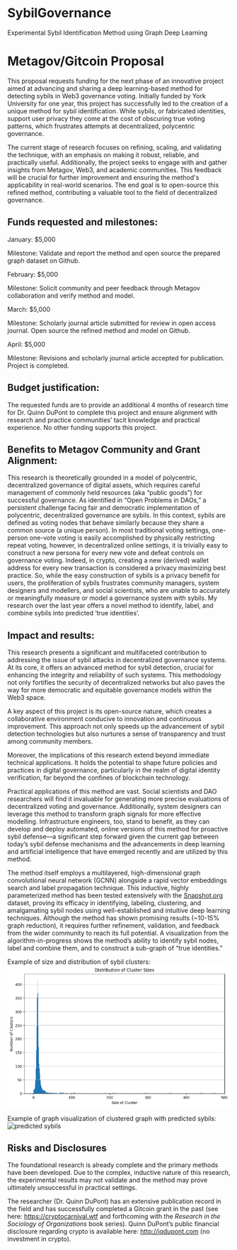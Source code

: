 # SybilGovernance
Experimental Sybil Identification Method using Graph Deep Learning

# Metagov/Gitcoin Proposal
This proposal requests funding for the next phase of an innovative project aimed at advancing and sharing a deep learning-based method for detecting sybils in Web3 governance voting. Initially funded by York University for one year, this project has successfully led to the creation of a unique method for sybil identification. While sybils, or fabricated identities, support user privacy they come at the cost of obscuring true voting patterns, which frustrates attempts at decentralized, polycentric governance.

The current stage of research focuses on refining, scaling, and validating the technique, with an emphasis on making it robust, reliable, and practically useful. Additionally, the project seeks to engage with and gather insights from Metagov, Web3, and academic communities. This feedback will be crucial for further improvement and ensuring the method's applicability in real-world scenarios. The end goal is to open-source this refined method, contributing a valuable tool to the field of decentralized governance.

## Funds requested and milestones:

January: $5,000

Milestone: Validate and report the method and open source the prepared graph dataset on Github.

February: $5,000

Milestone: Solicit community and peer feedback through Metagov collaboration and verify method and model.

March: $5,000

Milestone: Scholarly journal article submitted for review in open access journal. Open source the refined method and model on Github.

April: $5,000

Milestone: Revisions and scholarly journal article accepted for publication. Project is completed.

## Budget justification:

The requested funds are to provide an additional 4 months of research time for Dr. Quinn DuPont to complete this project and ensure alignment with research and practice communities’ tacit knowledge and practical experience. No other funding supports this project.

## Benefits to Metagov Community and Grant Alignment:

This research is theoretically grounded in a model of polycentric, decentralized governance of digital assets, which requires careful management of commonly held resources (aka “public goods”) for successful governance. As identified in “Open Problems in DAOs,” a persistent challenge facing fair and democratic implementation of polycentric, decentralized governance are sybils. In this context, sybils are defined as voting nodes that behave similarly because they share a common source (a unique person). In most traditional voting settings, one-person one-vote voting is easily accomplished by physically restricting repeat voting, however, in decentralized online settings, it is trivially easy to construct a new persona for every new vote and defeat controls on governance voting. Indeed, in crypto, creating a new (derived) wallet address for every new transaction is considered a privacy maximizing best practice. So, while the easy construction of sybils is a privacy benefit for users, the proliferation of sybils frustrates community managers, system designers and modellers, and social scientists, who are unable to accurately or meaningfully measure or model a governance system with sybils. My research over the last year offers a novel method to identify, label, and combine sybils into predicted ‘true identities’. 

## Impact and results:

This research presents a significant and multifaceted contribution to addressing the issue of sybil attacks in decentralized governance systems. At its core, it offers an advanced method for sybil detection, crucial for enhancing the integrity and reliability of such systems. This methodology not only fortifies the security of decentralized networks but also paves the way for more democratic and equitable governance models within the Web3 space.

A key aspect of this project is its open-source nature, which creates a collaborative environment conducive to innovation and continuous improvement. This approach not only speeds up the advancement of sybil detection technologies but also nurtures a sense of transparency and trust among community members.

Moreover, the implications of this research extend beyond immediate technical applications. It holds the potential to shape future policies and practices in digital governance, particularly in the realm of digital identity verification, far beyond the confines of blockchain technology.

Practical applications of this method are vast. Social scientists and DAO researchers will find it invaluable for generating more precise evaluations of decentralized voting and governance. Additionally, system designers can leverage this method to transform graph signals for more effective modelling. Infrastructure engineers, too, stand to benefit, as they can develop and deploy automated, online versions of this method for proactive sybil defense—a significant step forward given the current gap between today’s sybil defense mechanisms and the advancements in deep learning and artificial intelligence that have emerged recently and are utilized by this method.

The method itself employs a multilayered, high-dimensional graph convolutional neural network (GCNN) alongside a rapid vector embeddings search and label propagation technique. This inductive, highly parameterized method has been tested extensively with the [Snapshot.org](http://snapshot.org/) dataset, proving its efficacy in identifying, labeling, clustering, and amalgamating sybil nodes using well-established and intuitive deep learning techniques. Although the method has shown promising results (~10-15% graph reduction), it requires further refinement, validation, and feedback from the wider community to reach its full potential. A visualization from the algorithm-in-progress shows the method’s ability to identify sybil nodes, label and combine them, and to construct a sub-graph of “true identities.” 

Example of size and distribution of sybil clusters:
![sybil clusters](https://github.com/quinndupont/SybilGovernance/blob/main/Cluster_distribution.png?raw=true)

Example of graph visualization of clustered graph with predicted sybils:
![predicted sybils](https://github.com/quinndupont/SybilGovernance/blob/main/185000_clustered_graph.png?raw=true)




## Risks and Disclosures

The foundational research is already complete and the primary methods have been developed. Due to the complex, inductive nature of this research, the experimental results may not validate and the method may prove ultimately unsuccessful in practical settings. 

The researcher (Dr. Quinn DuPont) has an extensive publication record in the field and has successfully completed a Gitcoin grant in the past (see here: https://cryptocarnival.wtf and forthcoming with the *Research in the Sociology of Organizations* book series). Quinn DuPont’s public financial disclosure regarding crypto is available here: http://iqdupont.com (no investment in crypto).
